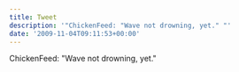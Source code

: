 ```yaml
---
title: Tweet
description: '"ChickenFeed: "Wave not drowning, yet." "'
date: '2009-11-04T09:11:53+00:00'
---
```

ChickenFeed: "Wave not drowning, yet." 
